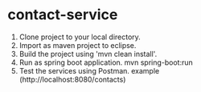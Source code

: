 # contact-service

1. Clone project to your local directory.
2. Import as maven project to eclipse.
3. Build the project using 'mvn clean install'.
4. Run as spring boot application. mvn spring-boot:run
5. Test the services using Postman. example (http://localhost:8080/contacts)

